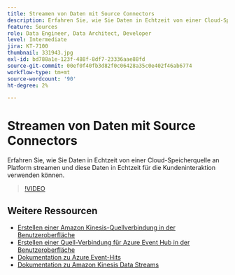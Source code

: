 ```yaml
---
title: Streamen von Daten mit Source Connectors
description: Erfahren Sie, wie Sie Daten in Echtzeit von einer Cloud-Speicherquelle an Platform streamen und diese Daten in Echtzeit für die Kundeninteraktion verwenden können.
feature: Sources
role: Data Engineer, Data Architect, Developer
level: Intermediate
jira: KT-7100
thumbnail: 331943.jpg
exl-id: bd788a1e-123f-488f-8df7-23336aae88fd
source-git-commit: 00ef0f40fb3d82f0c06428a35c0e402f46ab6774
workflow-type: tm+mt
source-wordcount: '90'
ht-degree: 2%

---
```


# Streamen von Daten mit Source Connectors

Erfahren Sie, wie Sie Daten in Echtzeit von einer Cloud-Speicherquelle an Platform streamen und diese Daten in Echtzeit für die Kundeninteraktion verwenden können.


>[!VIDEO](https://video.tv.adobe.com/v/331943?learn=on)

## Weitere Ressourcen

* [Erstellen einer Amazon Kinesis-Quellverbindung in der Benutzeroberfläche](https://experienceleague.adobe.com/docs/experience-platform/sources/ui-tutorials/create/cloud-storage/kinesis.html)
* [Erstellen einer Quell-Verbindung für Azure Event Hub in der Benutzeroberfläche](https://experienceleague.adobe.com/docs/experience-platform/sources/ui-tutorials/create/cloud-storage/eventhub.html)
* [Dokumentation zu Azure Event-Hits](https://docs.microsoft.com/en-us/azure/event-hubs/)
* [Dokumentation zu Amazon Kinesis Data Streams](https://docs.aws.amazon.com/kinesis/index.html)
